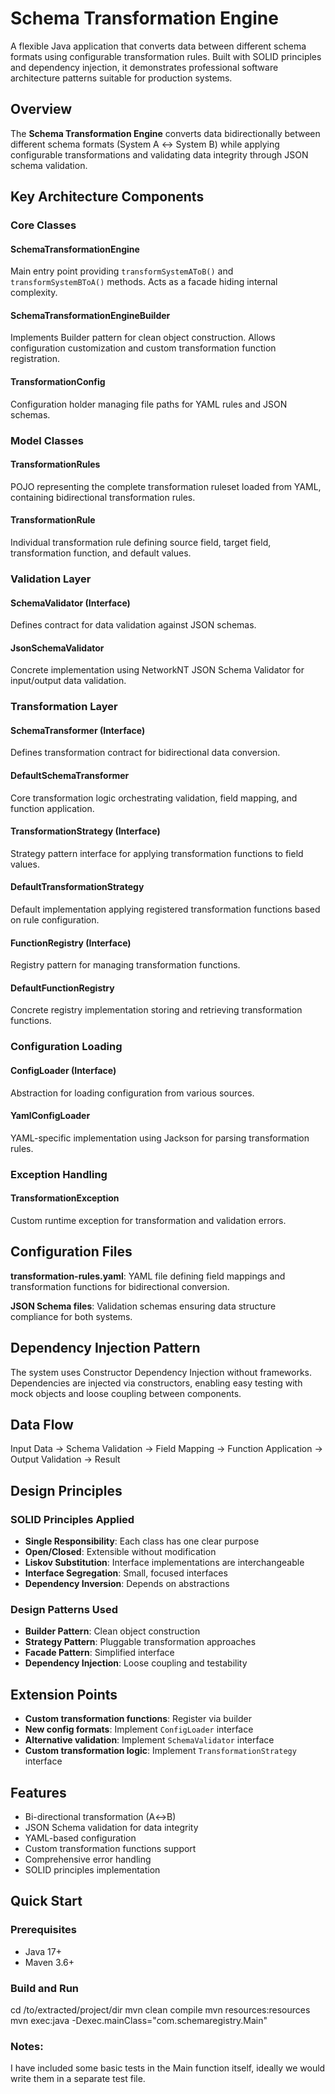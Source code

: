 # Schema Transformation Engine

A flexible Java application that converts data between different schema formats using configurable transformation rules. Built with SOLID principles and dependency injection, it demonstrates professional software architecture patterns suitable for production systems.

## Overview

The **Schema Transformation Engine** converts data bidirectionally between different schema formats (System A ↔ System B) while applying configurable transformations and validating data integrity through JSON schema validation.

## Key Architecture Components

### Core Classes

#### **SchemaTransformationEngine**
Main entry point providing `transformSystemAToB()` and `transformSystemBToA()` methods. Acts as a facade hiding internal complexity.

#### **SchemaTransformationEngineBuilder**
Implements Builder pattern for clean object construction. Allows configuration customization and custom transformation function registration.

#### **TransformationConfig**
Configuration holder managing file paths for YAML rules and JSON schemas.

### Model Classes

#### **TransformationRules**
POJO representing the complete transformation ruleset loaded from YAML, containing bidirectional transformation rules.

#### **TransformationRule**
Individual transformation rule defining source field, target field, transformation function, and default values.

### Validation Layer

#### **SchemaValidator** (Interface)
Defines contract for data validation against JSON schemas.

#### **JsonSchemaValidator**
Concrete implementation using NetworkNT JSON Schema Validator for input/output data validation.

### Transformation Layer

#### **SchemaTransformer** (Interface)
Defines transformation contract for bidirectional data conversion.

#### **DefaultSchemaTransformer**
Core transformation logic orchestrating validation, field mapping, and function application.

#### **TransformationStrategy** (Interface)
Strategy pattern interface for applying transformation functions to field values.

#### **DefaultTransformationStrategy**
Default implementation applying registered transformation functions based on rule configuration.

#### **FunctionRegistry** (Interface)
Registry pattern for managing transformation functions.

#### **DefaultFunctionRegistry**
Concrete registry implementation storing and retrieving transformation functions.

### Configuration Loading

#### **ConfigLoader** (Interface)
Abstraction for loading configuration from various sources.

#### **YamlConfigLoader**
YAML-specific implementation using Jackson for parsing transformation rules.

### Exception Handling

#### **TransformationException**
Custom runtime exception for transformation and validation errors.

## Configuration Files

**transformation-rules.yaml**: YAML file defining field mappings and transformation functions for bidirectional conversion.

**JSON Schema files**: Validation schemas ensuring data structure compliance for both systems.

## Dependency Injection Pattern

The system uses Constructor Dependency Injection without frameworks. Dependencies are injected via constructors, enabling easy testing with mock objects and loose coupling between components.

## Data Flow

Input Data → Schema Validation → Field Mapping → Function Application → Output Validation → Result

## Design Principles

### SOLID Principles Applied
- **Single Responsibility**: Each class has one clear purpose
- **Open/Closed**: Extensible without modification
- **Liskov Substitution**: Interface implementations are interchangeable
- **Interface Segregation**: Small, focused interfaces
- **Dependency Inversion**: Depends on abstractions

### Design Patterns Used
- **Builder Pattern**: Clean object construction
- **Strategy Pattern**: Pluggable transformation approaches
- **Facade Pattern**: Simplified interface
- **Dependency Injection**: Loose coupling and testability

## Extension Points

- **Custom transformation functions**: Register via builder
- **New config formats**: Implement `ConfigLoader` interface
- **Alternative validation**: Implement `SchemaValidator` interface
- **Custom transformation logic**: Implement `TransformationStrategy` interface

## Features

- Bi-directional transformation (A↔B)
- JSON Schema validation for data integrity
- YAML-based configuration
- Custom transformation functions support
- Comprehensive error handling
- SOLID principles implementation

## Quick Start

### Prerequisites
- Java 17+
- Maven 3.6+

### Build and Run
cd /to/extracted/project/dir
mvn clean compile
mvn resources:resources
mvn exec:java -Dexec.mainClass="com.schemaregistry.Main"

### Notes:
I have included some basic tests in the Main function itself, ideally we would write them in a separate test file.
